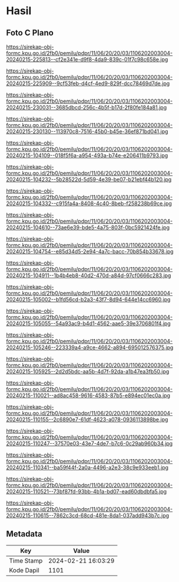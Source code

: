 # Hasil

## Foto C Plano

https://sirekap-obj-formc.kpu.go.id/2fb0/pemilu/pdpr/11/06/20/20/03/1106202003004-20240215-225813--cf2e341e-d9f8-4da9-839c-01f7c98c658e.jpg

https://sirekap-obj-formc.kpu.go.id/2fb0/pemilu/pdpr/11/06/20/20/03/1106202003004-20240215-225909--9cf53feb-d4cf-4ed9-829f-dcc78469d7de.jpg

https://sirekap-obj-formc.kpu.go.id/2fb0/pemilu/pdpr/11/06/20/20/03/1106202003004-20240215-230031--3685dbcd-256c-4b5f-b17d-2f80fe184a81.jpg

https://sirekap-obj-formc.kpu.go.id/2fb0/pemilu/pdpr/11/06/20/20/03/1106202003004-20240215-230130--113970c8-7516-45b0-b45e-36ef871bd041.jpg

https://sirekap-obj-formc.kpu.go.id/2fb0/pemilu/pdpr/11/06/20/20/03/1106202003004-20240215-104109--018f5f6a-a954-493a-b74e-e206411b9793.jpg

https://sirekap-obj-formc.kpu.go.id/2fb0/pemilu/pdpr/11/06/20/20/03/1106202003004-20240215-104232--5b28522d-5d59-4e39-be07-b21ebf44b120.jpg

https://sirekap-obj-formc.kpu.go.id/2fb0/pemilu/pdpr/11/06/20/20/03/1106202003004-20240215-104332--c915fa4a-8408-4c40-8beb-f258238b69ce.jpg

https://sirekap-obj-formc.kpu.go.id/2fb0/pemilu/pdpr/11/06/20/20/03/1106202003004-20240215-104610--73ae6e39-bde5-4a75-803f-0bc5921424fe.jpg

https://sirekap-obj-formc.kpu.go.id/2fb0/pemilu/pdpr/11/06/20/20/03/1106202003004-20240215-104754--e85d34d5-2e94-4a7c-bacc-70b854b33678.jpg

https://sirekap-obj-formc.kpu.go.id/2fb0/pemilu/pdpr/11/06/20/20/03/1106202003004-20240215-104911--1b4b4eb8-40d2-470d-a84d-97cf0666c283.jpg

https://sirekap-obj-formc.kpu.go.id/2fb0/pemilu/pdpr/11/06/20/20/03/1106202003004-20240215-105002--b1fd56cd-b2a3-43f7-8d94-644e14cc6960.jpg

https://sirekap-obj-formc.kpu.go.id/2fb0/pemilu/pdpr/11/06/20/20/03/1106202003004-20240215-105055--54a93ac9-b4d1-4562-aae5-39e3706801f4.jpg

https://sirekap-obj-formc.kpu.go.id/2fb0/pemilu/pdpr/11/06/20/20/03/1106202003004-20240215-105246--223339a4-a9ce-4662-a894-695012576375.jpg

https://sirekap-obj-formc.kpu.go.id/2fb0/pemilu/pdpr/11/06/20/20/03/1106202003004-20240215-105925--2d2d5bdc-aa5b-4d7f-92da-a1b47ea3fb50.jpg

https://sirekap-obj-formc.kpu.go.id/2fb0/pemilu/pdpr/11/06/20/20/03/1106202003004-20240215-110021--ad8ac458-9616-4583-87b5-e894ec01ec0a.jpg

https://sirekap-obj-formc.kpu.go.id/2fb0/pemilu/pdpr/11/06/20/20/03/1106202003004-20240215-110155--2c6890e7-61df-4623-a078-0936113898be.jpg

https://sirekap-obj-formc.kpu.go.id/2fb0/pemilu/pdpr/11/06/20/20/03/1106202003004-20240215-110247--37570e03-43e7-4de7-b7c6-0c29ab960b34.jpg

https://sirekap-obj-formc.kpu.go.id/2fb0/pemilu/pdpr/11/06/20/20/03/1106202003004-20240215-110341--ba59f44f-2a0a-4496-a2e3-38c9e933eeb1.jpg

https://sirekap-obj-formc.kpu.go.id/2fb0/pemilu/pdpr/11/06/20/20/03/1106202003004-20240215-110521--73bf87fd-93bb-4b1a-bd07-ead60dbdbfa5.jpg

https://sirekap-obj-formc.kpu.go.id/2fb0/pemilu/pdpr/11/06/20/20/03/1106202003004-20240215-110615--7862c3cd-68cd-481e-8da1-037add943b7c.jpg


## Metadata

| Key        | Value               |
| ---------- | ------------------- |
| Time Stamp | 2024-02-21 16:03:29 |
| Kode Dapil | 1101                |



